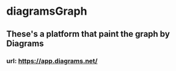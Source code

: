 # diagramsGraph
## These's a platform that paint the graph by Diagrams
### url: https://app.diagrams.net/
